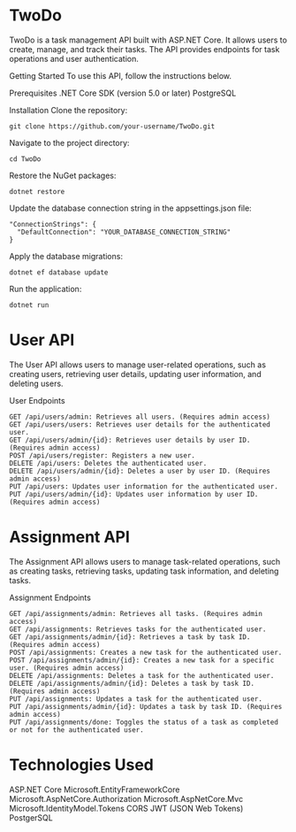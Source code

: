 # TwoDo
TwoDo is a task management API built with ASP.NET Core. It allows users to create, manage, and track their tasks. The API provides endpoints for task operations and user authentication.

Getting Started
To use this API, follow the instructions below.

Prerequisites
  .NET Core SDK (version 5.0 or later)
  PostgreSQL

Installation
Clone the repository:

    git clone https://github.com/your-username/TwoDo.git
    
Navigate to the project directory:

    cd TwoDo

    
Restore the NuGet packages:

    dotnet restore
    
Update the database connection string in the appsettings.json file:

    "ConnectionStrings": {
      "DefaultConnection": "YOUR_DATABASE_CONNECTION_STRING"
    }

    
Apply the database migrations:

    dotnet ef database update

    
Run the application:

    dotnet run
    
# User API
The User API allows users to manage user-related operations, such as creating users, retrieving user details, updating user information, and deleting users.

  User Endpoints

    GET /api/users/admin: Retrieves all users. (Requires admin access)
    GET /api/users/users: Retrieves user details for the authenticated user.
    GET /api/users/admin/{id}: Retrieves user details by user ID. (Requires admin access)
    POST /api/users/register: Registers a new user.
    DELETE /api/users: Deletes the authenticated user.
    DELETE /api/users/admin/{id}: Deletes a user by user ID. (Requires admin access)
    PUT /api/users: Updates user information for the authenticated user.
    PUT /api/users/admin/{id}: Updates user information by user ID. (Requires admin access)
  
# Assignment API
The Assignment API allows users to manage task-related operations, such as creating tasks, retrieving tasks, updating task information, and deleting tasks.

  Assignment Endpoints

    GET /api/assignments/admin: Retrieves all tasks. (Requires admin access)
    GET /api/assignments: Retrieves tasks for the authenticated user.
    GET /api/assignments/admin/{id}: Retrieves a task by task ID. (Requires admin access)
    POST /api/assignments: Creates a new task for the authenticated user.
    POST /api/assignments/admin/{id}: Creates a new task for a specific user. (Requires admin access)
    DELETE /api/assignments: Deletes a task for the authenticated user.
    DELETE /api/assignments/admin/{id}: Deletes a task by task ID. (Requires admin access)
    PUT /api/assignments: Updates a task for the authenticated user.
    PUT /api/assignments/admin/{id}: Updates a task by task ID. (Requires admin access)
    PUT /api/assignments/done: Toggles the status of a task as completed or not for the authenticated user.
    
# Technologies Used

  ASP.NET Core
  Microsoft.EntityFrameworkCore
  Microsoft.AspNetCore.Authorization
  Microsoft.AspNetCore.Mvc
  Microsoft.IdentityModel.Tokens
  CORS
  JWT (JSON Web Tokens)
  PostgerSQL
